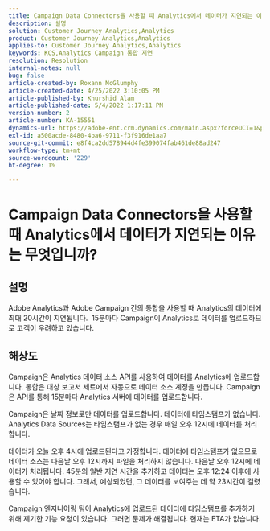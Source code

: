 ```yaml
---
title: Campaign Data Connectors을 사용할 때 Analytics에서 데이터가 지연되는 이유는 무엇입니까?
description: 설명
solution: Customer Journey Analytics,Analytics
product: Customer Journey Analytics,Analytics
applies-to: Customer Journey Analytics,Analytics
keywords: KCS,Analytics Campaign 통합 지연
resolution: Resolution
internal-notes: null
bug: false
article-created-by: Roxann McGlumphy
article-created-date: 4/25/2022 3:10:05 PM
article-published-by: Khurshid Alam
article-published-date: 5/4/2022 1:17:11 PM
version-number: 2
article-number: KA-15551
dynamics-url: https://adobe-ent.crm.dynamics.com/main.aspx?forceUCI=1&pagetype=entityrecord&etn=knowledgearticle&id=0e3bb3c5-a9c4-ec11-a7b6-0022480a1b51
exl-id: a500acde-8480-4ba6-9711-f3f916de1aa7
source-git-commit: e8f4ca2dd578944d4fe399074fab461de88ad247
workflow-type: tm+mt
source-wordcount: '229'
ht-degree: 1%

---
```


# Campaign Data Connectors을 사용할 때 Analytics에서 데이터가 지연되는 이유는 무엇입니까?

## 설명


Adobe Analytics과 Adobe Campaign 간의 통합을 사용할 때 Analytics의 데이터에 최대 20시간이 지연됩니다.  15분마다 Campaign이 Analytics로 데이터를 업로드하므로 고객이 우려하고 있습니다.


## 해상도


Campaign은 Analytics 데이터 소스 API를 사용하여 데이터를 Analytics에 업로드합니다. 통합은 대상 보고서 세트에서 자동으로 데이터 소스 계정을 만듭니다. Campaign은 API를 통해 15분마다 Analytics 서버에 데이터를 업로드합니다.

Campaign은 날짜 정보로만 데이터를 업로드합니다. 데이터에 타임스탬프가 없습니다. Analytics Data Sources는 타임스탬프가 없는 경우 매일 오후 12시에 데이터를 처리합니다.

데이터가 오늘 오후 4시에 업로드된다고 가정합니다. 데이터에 타임스탬프가 없으므로 데이터 소스는 다음날 오후 12시까지 파일을 처리하지 않습니다. 다음날 오후 12시에 데이터가 처리됩니다. 45분의 일반 지연 시간을 추가하고 데이터는 오후 12:24 이후에 사용할 수 있어야 합니다. 그래서, 예상되었던, 그 데이터를 보여주는 데 약 23시간이 걸렸습니다.

Campaign 엔지니어링 팀이 Analytics에 업로드된 데이터에 타임스탬프를 추가하기 위해 제기한 기능 요청이 있습니다. 그러면 문제가 해결됩니다. 현재는 ETA가 없습니다.
